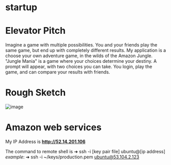 # startup

# **Elevator Pitch**

Imagine a game with multiple possibilities. You and your friends play the same game, but end up with completely different results. My application is a choose your own adventure game, in the wilds of the Amazon Jungle. "Jungle Mania" is a game where your choices determine your destiny. A prompt will appear, with two choices you can take. You login, play the game, and can compare your results with friends.

# **Rough Sketch**
![image](https://user-images.githubusercontent.com/123395871/215238309-f233773a-ca9d-4d43-a107-2fd84d5763cb.png)

# Amazon web services
My IP Address is **http://52.14.201.106**

The command to remote shell is ➜  ssh -i [key pair file] ubuntu@[ip address]
*example*: ➜  ssh -i ~/keys/production.pem ubuntu@53.104.2.123
